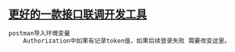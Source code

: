 
## [更好的一款接口联调开发工具](https://mp.weixin.qq.com/s/_qt5VfXBw8jcSRWL77p6_w)

```bash
postman导入环境变量
    Authorization中如果有记录token值，如果后续登录失败 需要改变这里。
```
